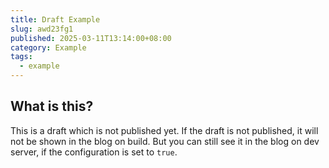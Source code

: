 ```yaml
---
title: Draft Example
slug: awd23fg1
published: 2025-03-11T13:14:00+08:00
category: Example
tags:
  - example
---
```


## What is this?

This is a draft which is not published yet. If the draft is not published, it will not be shown in the blog on build. But you can still see it in the blog on dev server, if the configuration is set to `true`.
